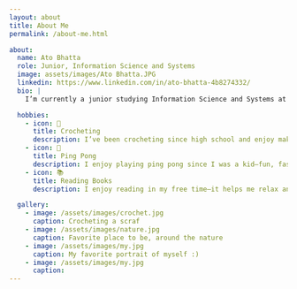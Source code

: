 ```yaml
---
layout: about
title: About Me
permalink: /about-me.html

about:
  name: Ato Bhatta
  role: Junior, Information Science and Systems
  image: assets/images/Ato Bhatta.JPG
  linkedin: https://www.linkedin.com/in/ato-bhatta-4b8274332/
  bio: |
    I’m currently a junior studying Information Science and Systems at Morgan State University in Baltimore, Maryland. I expect to graduate in 2026. My research explores the connection between technology and the human mind—how brain-computer interfaces and embedded systems can be used to improve interaction, assistive robotics, and real-time neural signal processing. When I’m not doing research, I enjoy working on side projects, learning new tech skills, and spending time with friends.

  hobbies:
    - icon: 🧶
      title: Crocheting
      description: I’ve been crocheting since high school and enjoy making small gifts like hats for friends and family.
    - icon: 🏓
      title: Ping Pong
      description: I enjoy playing ping pong since I was a kid—fun, fast, and it helps me stay active.
    - icon: 📚
      title: Reading Books
      description: I enjoy reading in my free time—it helps me relax and learn new ideas.

  gallery:
    - image: /assets/images/crochet.jpg
      caption: Crocheting a scraf
    - image: /assets/images/nature.jpg
      caption: Favorite place to be, around the nature
    - image: /assets/images/my.jpg
      caption: My favorite portrait of myself :)
    - image: /assets/images/my.jpg
      caption: 
---
```

